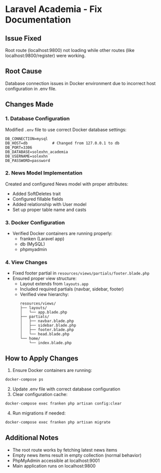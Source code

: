# Laravel Academia - Fix Documentation

## Issue Fixed
Root route (localhost:9800) not loading while other routes (like localhost:9800/register) were working.

## Root Cause
Database connection issues in Docker environment due to incorrect host configuration in .env file.

## Changes Made

### 1. Database Configuration
Modified `.env` file to use correct Docker database settings:
```env
DB_CONNECTION=mysql
DB_HOST=db           # Changed from 127.0.0.1 to db
DB_PORT=3306
DB_DATABASE=solexhn_academia
DB_USERNAME=solexhn
DB_PASSWORD=password
```

### 2. News Model Implementation
Created and configured News model with proper attributes:
- Added SoftDeletes trait
- Configured fillable fields
- Added relationship with User model
- Set up proper table name and casts

### 3. Docker Configuration
- Verified Docker containers are running properly:
  - franken (Laravel app)
  - db (MySQL)
  - phpmyadmin

### 4. View Changes
- Fixed footer partial in `resources/views/partials/footer.blade.php`
- Ensured proper view structure:
  - Layout extends from `layouts.app`
  - Included required partials (navbar, sidebar, footer)
  - Verified view hierarchy:
    ```
    resources/views/
    ├── layouts/
    │   └── app.blade.php
    ├── partials/
    │   ├── navbar.blade.php
    │   ├── sidebar.blade.php
    │   ├── footer.blade.php
    │   └── head.blade.php
    └── home/
        └── index.blade.php
    ```

## How to Apply Changes
1. Ensure Docker containers are running:
```bash
docker-compose ps
```

2. Update .env file with correct database configuration
3. Clear configuration cache:
```bash
docker-compose exec franken php artisan config:clear
```

4. Run migrations if needed:
```bash
docker-compose exec franken php artisan migrate
```

## Additional Notes
- The root route works by fetching latest news items
- Empty news items result in empty collection (normal behavior)
- PhpMyAdmin accessible at localhost:9001
- Main application runs on localhost:9800

